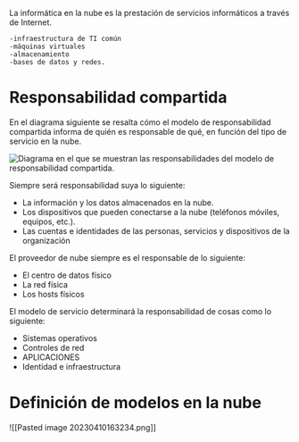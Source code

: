 

La informática en la nube es la prestación de servicios informáticos a través de Internet.

    -infraestructura de TI común
    -máquinas virtuales
    -almacenamiento
    -bases de datos y redes.


# Responsabilidad compartida

En el diagrama siguiente se resalta cómo el modelo de responsabilidad compartida informa de quién es responsable de qué, en función del tipo de servicio en la nube.

![Diagrama en el que se muestran las responsabilidades del modelo de responsabilidad compartida.](https://learn.microsoft.com/es-es/training/wwl-azure/describe-cloud-compute/media/shared-responsibility-b3829bfe.svg)

Siempre será responsabilidad suya lo siguiente:

-   La información y los datos almacenados en la nube.
-   Los dispositivos que pueden conectarse a la nube (teléfonos móviles, equipos, etc.).
-   Las cuentas e identidades de las personas, servicios y dispositivos de la organización

El proveedor de nube siempre es el responsable de lo siguiente:

-   El centro de datos físico
-   La red física
-   Los hosts físicos

El modelo de servicio determinará la responsabilidad de cosas como lo siguiente:

-   Sistemas operativos
-   Controles de red
-   APLICACIONES
-   Identidad e infraestructura


# Definición de modelos en la nube

![[Pasted image 20230410163234.png]]


































